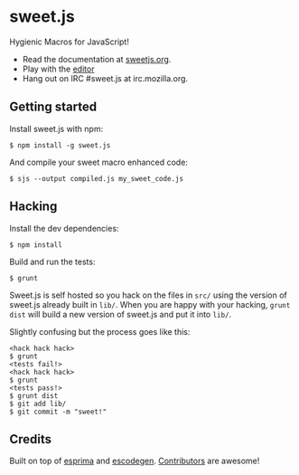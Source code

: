 # sweet.js

Hygienic Macros for JavaScript!

* Read the documentation at [sweetjs.org](http://sweetjs.org).
* Play with the [editor](http://sweetjs.org/browser/editor.html)
* Hang out on IRC #sweet.js at irc.mozilla.org.

## Getting started

Install sweet.js with npm:

    $ npm install -g sweet.js

And compile your sweet macro enhanced code:

    $ sjs --output compiled.js my_sweet_code.js

## Hacking

Install the dev dependencies:

    $ npm install

Build and run the tests:

    $ grunt

Sweet.js is self hosted so you hack on the files in `src/` using the version of sweet.js already built in `lib/`. When you are happy with your hacking, `grunt dist` will build a new version of sweet.js and put it into `lib/`.

Slightly confusing but the process goes like this:

    <hack hack hack>
    $ grunt
    <tests fail!>
    <hack hack hack>
    $ grunt
    <tests pass!>
    $ grunt dist
    $ git add lib/
    $ git commit -m "sweet!"
    

## Credits

Built on top of [esprima](http://esprima.org/) and [escodegen](https://github.com/Constellation/escodegen). [Contributors](https://github.com/mozilla/sweet.js/graphs/contributors) are awesome!